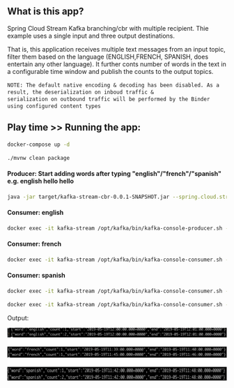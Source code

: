 ## What is this app?

Spring Cloud Stream Kafka branching/cbr with multiple recipient. Thie example uses a single input and three output destinations.

That is, this application receives multiple text messages from an input topic, filter them based on the language 
(ENGLISH,FRENCH, SPANISH, does entertain any other language). It further conts number of words in the text in a configurable
time window and publish the counts to the output topics.


````text
NOTE: The default native encoding & decoding has been disabled. As a result, the deserialization on inboud traffic & 
serialization on outbound traffic will be performed by the Binder using configured content types

````

## Play time >> Running the app:


````bash
docker-compose up -d
````

```bash
./mvnw clean package
```

#### Producer: Start adding words after typing "english"/"french"/"spanish" e.g. english hello hello
````bash
java -jar target/kafka-stream-cbr-0.0.1-SNAPSHOT.jar --spring.cloud.stream.kafka.streams.timeWindow.length=60000
````

#### Consumer: english

```bash
docker exec -it kafka-stream /opt/kafka/bin/kafka-console-producer.sh --broker-list 127.0.0.1:9092 --topic words
```

#### Consumer: french

```bash
docker exec -it kafka-stream /opt/kafka/bin/kafka-console-consumer.sh --bootstrap-server 127.0.0.1:9092 --topic english-counts
```

#### Consumer: spanish

```bash
docker exec -it kafka-stream /opt/kafka/bin/kafka-console-consumer.sh --bootstrap-server 127.0.0.1:9092 --topic french-counts
```

```bash
docker exec -it kafka-stream /opt/kafka/bin/kafka-console-consumer.sh --bootstrap-server 127.0.0.1:9092 --topic spanish-counts
```

Output:

![alt text](./output.png)